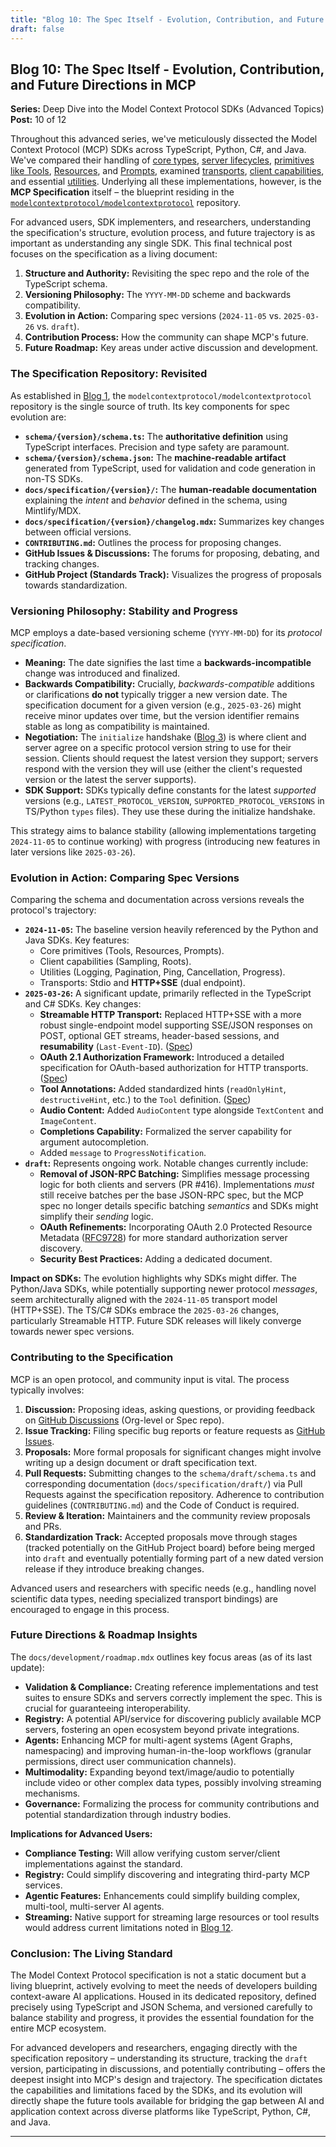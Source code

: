 ```yaml
---
title: "Blog 10: The Spec Itself - Evolution, Contribution, and Future Directions in MCP"
draft: false
---
```

## Blog 10: The Spec Itself - Evolution, Contribution, and Future Directions in MCP

**Series:** Deep Dive into the Model Context Protocol SDKs (Advanced Topics)
**Post:** 10 of 12

Throughout this advanced series, we've meticulously dissected the Model Context Protocol (MCP) SDKs across TypeScript, Python, C#, and Java. We've compared their handling of [core types](blog-2.md), [server lifecycles](blog-3.md), [primitives like Tools](blog-1.md1), [Resources](blog-1.md2), and [Prompts](blog-6.md), examined [transports](blog-8.md), [client capabilities](blog-7.md), and essential [utilities](blog-9.md). Underlying all these implementations, however, is the **MCP Specification** itself – the blueprint residing in the [`modelcontextprotocol/modelcontextprotocol`](https://github.com/modelcontextprotocol/modelcontextprotocol) repository.

For advanced users, SDK implementers, and researchers, understanding the specification's structure, evolution process, and future trajectory is as important as understanding any single SDK. This final technical post focuses on the specification as a living document:

1.  **Structure and Authority:** Revisiting the spec repo and the role of the TypeScript schema.
2.  **Versioning Philosophy:** The `YYYY-MM-DD` scheme and backwards compatibility.
3.  **Evolution in Action:** Comparing spec versions (`2024-11-05` vs. `2025-03-26` vs. `draft`).
4.  **Contribution Process:** How the community can shape MCP's future.
5.  **Future Roadmap:** Key areas under active discussion and development.

### The Specification Repository: Revisited

As established in [Blog 1](blog-1.md), the `modelcontextprotocol/modelcontextprotocol` repository is the single source of truth. Its key components for spec evolution are:

*   **`schema/{version}/schema.ts`:** The **authoritative definition** using TypeScript interfaces. Precision and type safety are paramount.
*   **`schema/{version}/schema.json`:** The **machine-readable artifact** generated from TypeScript, used for validation and code generation in non-TS SDKs.
*   **`docs/specification/{version}/`:** The **human-readable documentation** explaining the *intent* and *behavior* defined in the schema, using Mintlify/MDX.
*   **`docs/specification/{version}/changelog.mdx`:** Summarizes key changes between official versions.
*   **`CONTRIBUTING.md`:** Outlines the process for proposing changes.
*   **GitHub Issues & Discussions:** The forums for proposing, debating, and tracking changes.
*   **GitHub Project (Standards Track):** Visualizes the progress of proposals towards standardization.

### Versioning Philosophy: Stability and Progress

MCP employs a date-based versioning scheme (`YYYY-MM-DD`) for its *protocol specification*.

*   **Meaning:** The date signifies the last time a **backwards-incompatible** change was introduced and finalized.
*   **Backwards Compatibility:** Crucially, *backwards-compatible* additions or clarifications **do not** typically trigger a new version date. The specification document for a given version (e.g., `2025-03-26`) might receive minor updates over time, but the version identifier remains stable as long as compatibility is maintained.
*   **Negotiation:** The `initialize` handshake ([Blog 3](blog-3.md)) is where client and server agree on a specific protocol version string to use for their session. Clients should request the latest version they support; servers respond with the version they will use (either the client's requested version or the latest the server supports).
*   **SDK Support:** SDKs typically define constants for the latest *supported* versions (e.g., `LATEST_PROTOCOL_VERSION`, `SUPPORTED_PROTOCOL_VERSIONS` in TS/Python `types` files). They use these during the initialize handshake.

This strategy aims to balance stability (allowing implementations targeting `2024-11-05` to continue working) with progress (introducing new features in later versions like `2025-03-26`).

### Evolution in Action: Comparing Spec Versions

Comparing the schema and documentation across versions reveals the protocol's trajectory:

*   **`2024-11-05`:** The baseline version heavily referenced by the Python and Java SDKs. Key features:
    *   Core primitives (Tools, Resources, Prompts).
    *   Client capabilities (Sampling, Roots).
    *   Utilities (Logging, Pagination, Ping, Cancellation, Progress).
    *   Transports: Stdio and **HTTP+SSE** (dual endpoint).
*   **`2025-03-26`:** A significant update, primarily reflected in the TypeScript and C# SDKs. Key changes:
    *   **Streamable HTTP Transport:** Replaced HTTP+SSE with a more robust single-endpoint model supporting SSE/JSON responses on POST, optional GET streams, header-based sessions, and **resumability** (`Last-Event-ID`). ([Spec](https://modelcontextprotocol.io/specification/2025-03-26/basic/transports#streamable-http))
    *   **OAuth 2.1 Authorization Framework:** Introduced a detailed specification for OAuth-based authorization for HTTP transports. ([Spec](https://modelcontextprotocol.io/specification/2025-03-26/basic/authorization))
    *   **Tool Annotations:** Added standardized hints (`readOnlyHint`, `destructiveHint`, etc.) to the `Tool` definition. ([Spec](https://modelcontextprotocol.io/specification/2025-03-26/server/tools))
    *   **Audio Content:** Added `AudioContent` type alongside `TextContent` and `ImageContent`.
    *   **Completions Capability:** Formalized the server capability for argument autocompletion.
    *   Added `message` to `ProgressNotification`.
*   **`draft`:** Represents ongoing work. Notable changes currently include:
    *   **Removal of JSON-RPC Batching:** Simplifies message processing logic for both clients and servers (PR #416). Implementations *must* still receive batches per the base JSON-RPC spec, but the MCP spec no longer details specific batching *semantics* and SDKs might simplify their *sending* logic.
    *   **OAuth Refinements:** Incorporating OAuth 2.0 Protected Resource Metadata ([RFC9728](https://datatracker.ietf.org/doc/html/rfc9728)) for more standard authorization server discovery.
    *   **Security Best Practices:** Adding a dedicated document.

**Impact on SDKs:** The evolution highlights why SDKs might differ. The Python/Java SDKs, while potentially supporting newer protocol *messages*, seem architecturally aligned with the `2024-11-05` transport model (HTTP+SSE). The TS/C# SDKs embrace the `2025-03-26` changes, particularly Streamable HTTP. Future SDK releases will likely converge towards newer spec versions.

### Contributing to the Specification

MCP is an open protocol, and community input is vital. The process typically involves:

1.  **Discussion:** Proposing ideas, asking questions, or providing feedback on [GitHub Discussions](https://github.com/orgs/modelcontextprotocol/discussions) (Org-level or Spec repo).
2.  **Issue Tracking:** Filing specific bug reports or feature requests as [GitHub Issues](https://github.com/modelcontextprotocol/specification/issues).
3.  **Proposals:** More formal proposals for significant changes might involve writing up a design document or draft specification text.
4.  **Pull Requests:** Submitting changes to the `schema/draft/schema.ts` and corresponding documentation (`docs/specification/draft/`) via Pull Requests against the specification repository. Adherence to contribution guidelines (`CONTRIBUTING.md`) and the Code of Conduct is required.
5.  **Review & Iteration:** Maintainers and the community review proposals and PRs.
6.  **Standardization Track:** Accepted proposals move through stages (tracked potentially on the GitHub Project board) before being merged into `draft` and eventually potentially forming part of a new dated version release if they introduce breaking changes.

Advanced users and researchers with specific needs (e.g., handling novel scientific data types, needing specialized transport bindings) are encouraged to engage in this process.

### Future Directions & Roadmap Insights

The `docs/development/roadmap.mdx` outlines key focus areas (as of its last update):

*   **Validation & Compliance:** Creating reference implementations and test suites to ensure SDKs and servers correctly implement the spec. This is crucial for guaranteeing interoperability.
*   **Registry:** A potential API/service for discovering publicly available MCP servers, fostering an open ecosystem beyond private integrations.
*   **Agents:** Enhancing MCP for multi-agent systems (Agent Graphs, namespacing) and improving human-in-the-loop workflows (granular permissions, direct user communication channels).
*   **Multimodality:** Expanding beyond text/image/audio to potentially include video or other complex data types, possibly involving streaming mechanisms.
*   **Governance:** Formalizing the process for community contributions and potential standardization through industry bodies.

**Implications for Advanced Users:**

*   **Compliance Testing:** Will allow verifying custom server/client implementations against the standard.
*   **Registry:** Could simplify discovering and integrating third-party MCP services.
*   **Agentic Features:** Enhancements could simplify building complex, multi-tool, multi-server AI agents.
*   **Streaming:** Native support for streaming large resources or tool results would address current limitations noted in [Blog 12](blog-1.md2).

### Conclusion: The Living Standard

The Model Context Protocol specification is not a static document but a living blueprint, actively evolving to meet the needs of developers building context-aware AI applications. Housed in its dedicated repository, defined precisely using TypeScript and JSON Schema, and versioned carefully to balance stability and progress, it provides the essential foundation for the entire MCP ecosystem.

For advanced developers and researchers, engaging directly with the specification repository – understanding its structure, tracking the `draft` version, participating in discussions, and potentially contributing – offers the deepest insight into MCP's design and trajectory. The specification dictates the capabilities and limitations faced by the SDKs, and its evolution will directly shape the future tools available for bridging the gap between AI and application context across diverse platforms like TypeScript, Python, C#, and Java.

---
